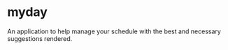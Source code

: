 # myday
An application to help manage your schedule with the best and necessary suggestions rendered.
